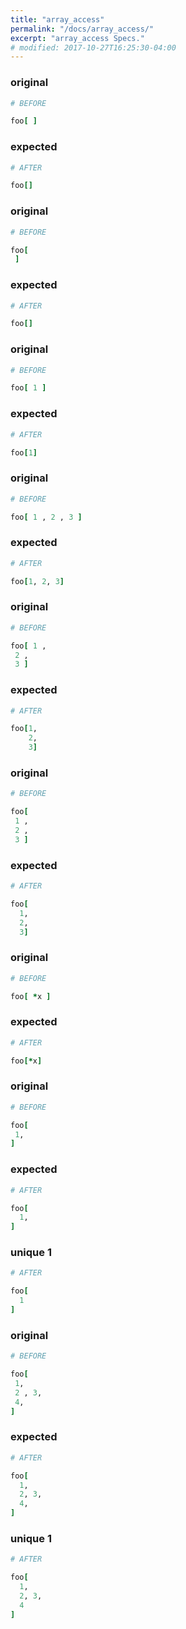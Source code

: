 ```yaml
---
title: "array_access"
permalink: "/docs/array_access/"
excerpt: "array_access Specs."
# modified: 2017-10-27T16:25:30-04:00
---
```

### original
```ruby
# BEFORE

foo[ ]

```
### expected
```ruby
# AFTER

foo[]

```
### original
```ruby
# BEFORE

foo[
 ]

```
### expected
```ruby
# AFTER

foo[]

```
### original
```ruby
# BEFORE

foo[ 1 ]

```
### expected
```ruby
# AFTER

foo[1]

```
### original
```ruby
# BEFORE

foo[ 1 , 2 , 3 ]

```
### expected
```ruby
# AFTER

foo[1, 2, 3]

```
### original
```ruby
# BEFORE

foo[ 1 ,
 2 ,
 3 ]

```
### expected
```ruby
# AFTER

foo[1,
    2,
    3]

```
### original
```ruby
# BEFORE

foo[
 1 ,
 2 ,
 3 ]

```
### expected
```ruby
# AFTER

foo[
  1,
  2,
  3]

```
### original
```ruby
# BEFORE

foo[ *x ]

```
### expected
```ruby
# AFTER

foo[*x]

```
### original
```ruby
# BEFORE

foo[
 1,
]

```
### expected
```ruby
# AFTER

foo[
  1,
]

```
### unique 1
```ruby
# AFTER

foo[
  1
]
```
### original
```ruby
# BEFORE

foo[
 1,
 2 , 3,
 4,
]

```
### expected
```ruby
# AFTER

foo[
  1,
  2, 3,
  4,
]
```
### unique 1
```ruby
# AFTER

foo[
  1,
  2, 3,
  4
]
```
